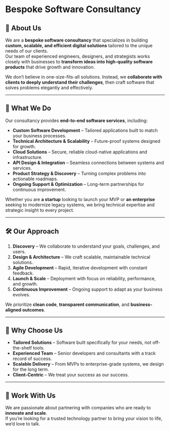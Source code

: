 # Bespoke Software Consultancy

## 🚀 About Us  
We are a **bespoke software consultancy** that specializes in building **custom, scalable, and efficient digital solutions** tailored to the unique needs of our clients.  
Our team of experienced engineers, designers, and strategists works closely with businesses to **transform ideas into high-quality software products** that drive growth and innovation.

We don’t believe in one-size-fits-all solutions. Instead, we **collaborate with clients to deeply understand their challenges**, then craft software that solves problems elegantly and effectively.

---

## 💼 What We Do  
Our consultancy provides **end-to-end software services**, including:

- **Custom Software Development** – Tailored applications built to match your business processes.  
- **Technical Architecture & Scalability** – Future-proof systems designed for growth.  
- **Cloud Solutions** – Secure, reliable cloud-native applications and infrastructure.  
- **API Design & Integration** – Seamless connections between systems and services.  
- **Product Strategy & Discovery** – Turning complex problems into actionable roadmaps.  
- **Ongoing Support & Optimization** – Long-term partnerships for continuous improvement.  

Whether you are **a startup** looking to launch your MVP or **an enterprise** seeking to modernize legacy systems, we bring technical expertise and strategic insight to every project.

---

## 🛠 Our Approach  

1. **Discovery** – We collaborate to understand your goals, challenges, and users.  
2. **Design & Architecture** – We craft scalable, maintainable technical solutions.  
3. **Agile Development** – Rapid, iterative development with constant feedback.  
4. **Launch & Scale** – Deployment with focus on reliability, performance, and growth.  
5. **Continuous Improvement** – Ongoing support to adapt as your business evolves.  

We prioritize **clean code**, **transparent communication**, and **business-aligned outcomes**.

---

## 🌟 Why Choose Us  

- **Tailored Solutions** – Software built specifically for your needs, not off-the-shelf tools.  
- **Experienced Team** – Senior developers and consultants with a track record of success.  
- **Scalable Delivery** – From MVPs to enterprise-grade systems, we design for the long term.  
- **Client-Centric** – We treat your success as our success.  

---

## 🤝 Work With Us  

We are passionate about partnering with companies who are ready to **innovate and scale**.  
If you’re looking for a trusted technology partner to bring your vision to life, we’d love to talk.  


